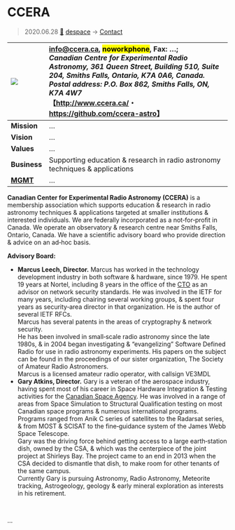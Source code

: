 # CCERA
> 2020.06.28 [🚀](../../index/index.md) [despace](../index.md) → [Contact](../contact.md)

|[![](../f/contact/c/ccera_logo1_thumb.webp)](../f/contact/c/ccera_logo1.webp)|<info@ccera.ca>, <mark>noworkphone</mark>, Fax: …;<br> *Canadian Centre for Experimental Radio Astronomy, 361 Queen Street, Building 510, Suite 204, Smiths Falls, Ontario, K7A 0A6, Canada. Postal address: P.O. Box 862, Smiths Falls, ON, K7A 4W7*<br> 【<http://www.ccera.ca/>・ <https://github.com/ccera-astro>】|
|:--|:--|
|**Mission**|…|
|**Vision**|…|
|**Values**|…|
|**Business**|Supporting education & research in radio astronomy techniques & applications|
|**[MGMT](../mgmt.md)**|…|

**Canadian Center for Experimental Radio Astronomy (CCERA)** is a membership association which supports education & research in radio astronomy techniques & applications targeted at smaller institutions & interested individuals. We are federally incorporated as a not‑for‑profit in Canada. We operate an observatory & research centre near Smiths Falls, Ontario, Canada. We have a scientific advisory board who provide direction & advice on an ad‑hoc basis.

**Advisory Board:**

   - **Marcus Leech, Director.** Marcus has worked in the technology development industry in both software & hardware, since 1979. He spent 19 years at Nortel, including 8 years in the office of the [CTO](../mgmt.md) as an advisor on network security standards. He was involved in the IETF for many years, including chairing several working groups, & spent four years as security‑area director in that organization. He is the author of several IETF RFCs.<br> Marcus has several patents in the areas of cryptography & network security.<br> He has been involved in small‑scale radio astronomy since the late 1980s, & in 2004 began investigating & “evangelizing” Software Defined Radio for use in radio astronomy experiments. His papers on the subject can be found in the proceedings of our sister organization, The Society of Amateur Radio Astronomers.<br> Marcus is a licensed amateur radio operator, with callsign VE3MDL
   - **Gary Atkins, Director.** Gary is a veteran of the aerospace industry, having spent most of his career in Space Hardware Integration & Testing activities for the [Canadian Space Agency](csa.md). He was involved in a range of areas from Space Simulation to Structural Qualification testing on most Canadian space programs & numerous international programs.<br> Programs ranged from Anik C series of satellites to the Radarsat series, & from MOST & SCISAT to the fine‑guidance system of the James Webb Space Telescope.<br> Gary was the driving force behind getting access to a large earth‑station dish, owned by the CSA, & which was the centerpiece of the joint project at Shirleys Bay. The project came to an end in 2013 when the CSA decided to dismantle that dish, to make room for other tenants of the same campus.<br> Currently Gary is pursuing Astronomy, Radio Astronomy, Meteorite tracking, Astrogeology, geology & early mineral exploration as interests in his retirement.

<p style="page-break-after:always"> </p>

…
